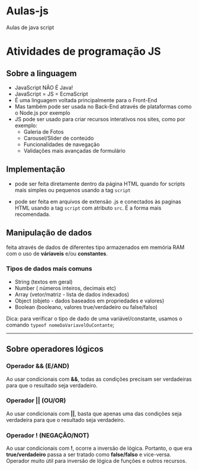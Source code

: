 # Aulas-js
 Aulas de java script

# Atividades de programação JS

## Sobre a linguagem

- JavaScript NÃO É Java!
- JavaScript = JS = EcmaScript
- É uma linguagem voltada principalmente para o Front-End
- Mas também pode ser usada no Back-End através de plataformas como o Node.js por exemplo
- JS pode ser usado para criar recursos interativos nos sites, como por exemplo:
    - Galeria de Fotos
    - Carousel/Slider de conteúdo
    - Funcionalidades de navegação
    - Validações mais avançadas de formulário


## Implementação

- pode ser feita diretamente dentro da página HTML quando for scripts mais simples ou pequenos usando a tag `script`

- pode ser feita em arquivos de extensão .js e conectados às paginas HTML usando a tag `script` com atributo `src`. É a forma mais recomendada.

## Manipulação de dados

feita através de dados de diferentes tipo armazenados em memória RAM com o uso de **váriaveis** e/ou **constantes**.

### Tipos de dados mais comuns

- String (textos em geral)
- Number ( números inteiros, decimais etc)
- Array (vetor/matriz - lista de dados indexados)
- Object (objeto - dados baseados em propriedades e valores)
- Boolean (booleano, valores true/verdadeiro ou false/falso)

Dica: para verificar o tipo de dado de uma variável/constante, usamos o comando `typeof nomeDaVariavelOuContante`;


---

## Sobre operadores lógicos

### Operador && (E/AND)

Ao usar condicionais com **&&**, todas as condições precisam ser verdadeiras para que o resultado seja verdadeiro.

### Operador || (OU/OR)

Ao usar condicionais com **||**, basta que apenas uma das condições seja verdadeira para que o resultado seja verdadeiro.

### Operador ! (NEGAÇÂO/NOT)

Ao usar condicionais com **!**, ocorre a inversão de lógica. Portanto, o que era **true/verdadeiro** passa a ser tratado como **false/falso** e vice-versa. Operador muito útil para inversão de lógica de funções e outros recursos.